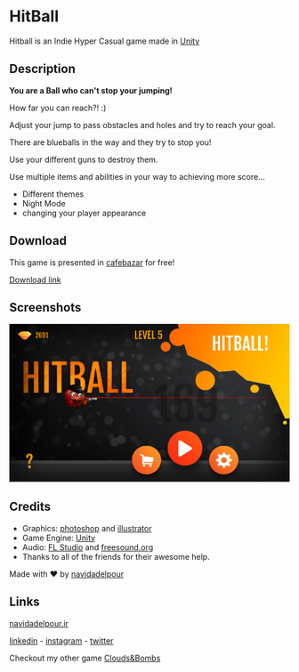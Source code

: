# HitBall

Hitball is an Indie Hyper Casual game made in [Unity](https://unity3d.com/)

## Description

<strong>You are a Ball who can't stop your jumping!</strong> 

How far you can reach?! :) 

Adjust your jump to pass obstacles and holes and try to reach your goal. 


There are blueballs in the way and they try to stop you! 

Use your different guns to destroy them. 

Use multiple items and abilities in your way to achieving more score... 

<ul>
<li>Different themes</li>
<li>Night Mode</li> 
<li>changing your player appearance</li>
</ul>


## Download

This game is presented in [cafebazar](https://cafebazaar.ir) for free!

[Download link](https://cafebazaar.ir/app/com.navidadelpour.hitball)

## Screenshots

<p align="center">
  <img src="https://raw.githubusercontent.com/navidadelpour/HitBall/master/Assets/Resources/Textures/ScreenShots/1.jpg" />
</p>

## Credits

- Graphics: [photoshop](https://www.adobe.com/products/photoshop.html) and [illustrator](https://www.adobe.com/products/illustrator.html)
- Game Engine: [Unity](https://unity3d.com/)
- Audio: [FL Studio](https://www.image-line.com/flstudio/) and [freesound.org](https://freesound.org/)
- Thanks to all of the friends for their awesome help.


Made with :heart: by [navidadelpour](https://navidadelpour.ir)

## Links

[navidadelpour.ir](http://www.navidadelpour.ir)

[linkedin](https://www.linkedin.com/in/navid-adelpour-369447172/) - [instagram](https://www.instagram.com/navidadelpour/) - [twitter](https://twitter.com/navidadelpour)

Checkout my other game [Clouds&Bombs](https://cafebazaar.ir/app/com.NavidAdelpour.CloudsAndBombs/)
